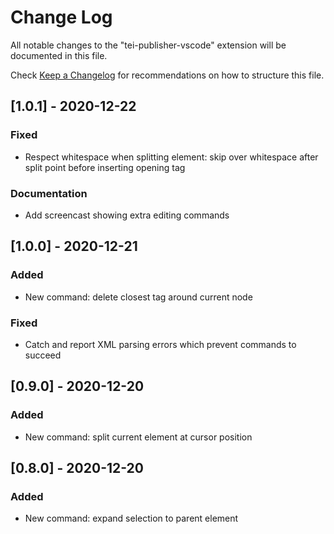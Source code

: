 # Change Log

All notable changes to the "tei-publisher-vscode" extension will be documented in this file.

Check [Keep a Changelog](http://keepachangelog.com/) for recommendations on how to structure this file.

## [1.0.1] - 2020-12-22

### Fixed

* Respect whitespace when splitting element: skip over whitespace after split point before inserting opening tag

### Documentation

* Add screencast showing extra editing commands

## [1.0.0] - 2020-12-21

### Added 

* New command: delete closest tag around current node

### Fixed

* Catch and report XML parsing errors which prevent commands to succeed

## [0.9.0] - 2020-12-20

### Added

* New command: split current element at cursor position

## [0.8.0] - 2020-12-20

### Added

* New command: expand selection to parent element